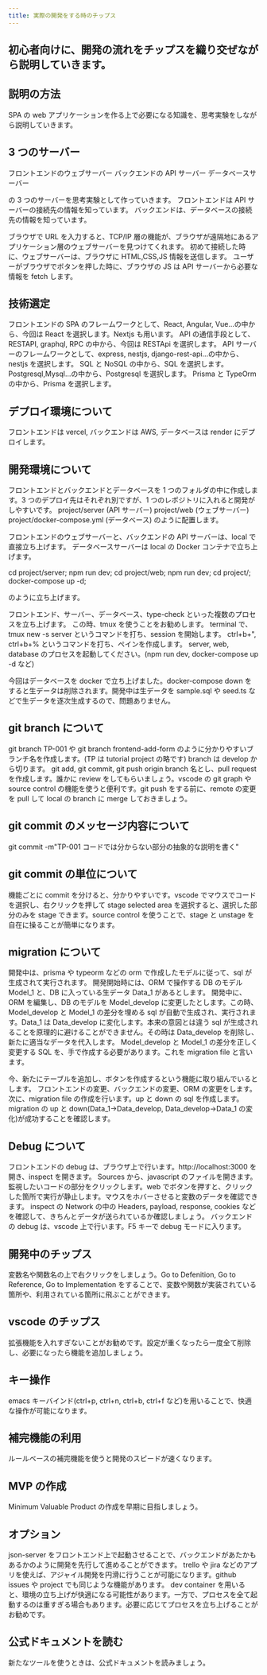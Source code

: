 ```yaml
---
title: 実際の開発をする時のチップス
---
```


## 初心者向けに、開発の流れをチップスを織り交ぜながら説明していきます。

## 説明の方法

SPA の web アプリケーションを作る上で必要になる知識を、思考実験をしながら説明していきます。

## 3 つのサーバー

フロントエンドのウェブサーバー
バックエンドの API サーバー
データベースサーバー

の 3 つのサーバーを思考実験として作っていきます。
フロントエンドは API サーバーの接続先の情報を知っています。
バックエンドは、データベースの接続先の情報を知っています。

ブラウザで URL を入力すると、TCP/IP 層の機能が、ブラウザが遠隔地にあるアプリケーション層のウェブサーバーを見つけてくれます。
初めて接続した時に、ウェブサーバーは、ブラウザに HTML,CSS,JS 情報を送信します。
ユーザーがブラウザでボタンを押した時に、ブラウザの JS は API サーバーから必要な情報を fetch します。

## 技術選定

フロントエンドの SPA のフレームワークとして、React, Angular, Vue...の中から、今回は React を選択します。Nextjs も用います。
API の通信手段として、RESTAPI, graphql, RPC の中から、今回は RESTApi を選択します。
API サーバーのフレームワークとして、express, nestjs, django-rest-api...の中から、nestjs を選択します。
SQL と NoSQL の中から、SQL を選択します。Postgresql,Mysql...の中から、Postgresql を選択します。
Prisma と TypeOrm の中から、Prisma を選択します。

## デプロイ環境について

フロントエンドは vercel, バックエンドは AWS, データベースは render にデプロイします。

## 開発環境について

フロントエンドとバックエンドとデータベースを 1 つのフォルダの中に作成します。3 つのデプロイ先はそれぞれ別ですが、1 つのレポジトリに入れると開発がしやすいです。
project/server (API サーバー)
project/web (ウェブサーバー)
project/docker-compose.yml (データベース)
のように配置します。

フロントエンドのウェブサーバーと、バックエンドの API サーバーは、local で直接立ち上げます。
データベースサーバーは local の Docker コンテナで立ち上げます。

cd project/server; npm run dev;
cd project/web; npm run dev;
cd project/; docker-compose up -d;

のように立ち上げます。

フロントエンド、サーバー、データベース、type-check といった複数のプロセスを立ち上げます。
この時、tmux を使うことをお勧めします。
terminal で、tmux new -s server というコマンドを打ち、session を開始します。
ctrl+b+", ctrl+b+% というコマンドを打ち、ペインを作成します。
server, web, database のプロセスを起動してください。(npm run dev, docker-compose up -d など)

今回はデータベースを docker で立ち上げました。docker-compose down をすると生データは削除されます。開発中は生データを sample.sql や seed.ts などで生データを逐次生成するので、問題ありません。

## git branch について

git branch TP-001 や git branch frontend-add-form
のように分かりやすいブランチ名を作成します。(TP は tutorial project の略です)
branch は develop から切ります。
git add, git commit, git push origin branch 名とし、pull request を作成します。誰かに review をしてもらいましょう。vscode の git graph や source control の機能を使うと便利です。git push をする前に、remote の変更を pull して local の branch に merge しておきましょう。

## git commit のメッセージ内容について

git commit -m"TP-001 コードでは分からない部分の抽象的な説明を書く"

## git commit の単位について

機能ごとに commit を分けると、分かりやすいです。vscode でマウスでコードを選択し、右クリックを押して stage selected area を選択すると、選択した部分のみを stage できます。source control を使うことで、stage と unstage を自在に操ることが簡単になります。

## migration について

開発中は、prisma や typeorm などの orm で作成したモデルに従って、sql が生成されて実行されます。
開発開始時には、ORM で操作する DB のモデル Model_1 と、DB に入っている生データ Data_1 があるとします。
開発中に、ORM を編集し、DB のモデルを Model_develop に変更したとします。この時、Model_develop と Model_1 の差分を埋める sql が自動で生成され、実行されます。Data_1 は Data_develop に変化します。本来の意図とは違う sql が生成されることを原理的に避けることができません。その時は Data_develop を削除し、新たに適当なデータを代入します。
Model_develop と Model_1 の差分を正しく変更する SQL を、手で作成する必要があります。これを migration file と言います。

今、新たにテーブルを追加し、ボタンを作成するという機能に取り組んでいるとします。
フロントエンドの変更、バックエンドの変更、ORM の変更をします。
次に、migration file の作成を行います。up と down の sql を作成します。
migration の up と down(Data_1→Data_develop, Data_develop→Data_1 の変化)が成功することを確認します。

## Debug について

フロントエンドの debug は、ブラウザ上で行います。http://localhost:3000 を開き、inspect を開きます。
Sources から、javascript のファイルを開きます。監視したいコードの部分をクリックします。web でボタンを押すと、クリックした箇所で実行が静止します。マウスをホバーさせると変数のデータを確認できます。
inspect の Network の中の Headers, payload, response, cookies などを確認して、きちんとデータが送られているか確認しましょう。
バックエンドの debug は、vscode 上で行います。F5 キーで debug モードに入ります。

## 開発中のチップス

変数名や関数名の上で右クリックをしましょう。Go to Defenition, Go to Reference, Go to Implementation をすることで、変数や関数が実装されている箇所や、利用されている箇所に飛ぶことができます。

## vscode のチップス

拡張機能を入れすぎないことがお勧めです。設定が重くなったら一度全て削除し、必要になったら機能を追加しましょう。

## キー操作

emacs キーバインド(ctrl+p, ctrl+n, ctrl+b, ctrl+f など)を用いることで、快適な操作が可能になります。

## 補完機能の利用

ルールベースの補完機能を使うと開発のスピードが速くなります。

## MVP の作成

Minimum Valuable Product の作成を早期に目指しましょう。

## オプション

json-server をフロントエンド上で起動させることで、バックエンドがあたかもあるかのように開発を先行して進めることができます。
trello や jira などのアプリを使えば、アジャイル開発を円滑に行うことが可能になります。github issues や project でも同じような機能があります。
dev container を用いると、環境の立ち上げが快適になる可能性があります。一方で、プロセスを全て起動するのは重すぎる場合もあります。必要に応じてプロセスを立ち上げることがお勧めです。

## 公式ドキュメントを読む

新たなツールを使うときは、公式ドキュメントを読みましょう。
